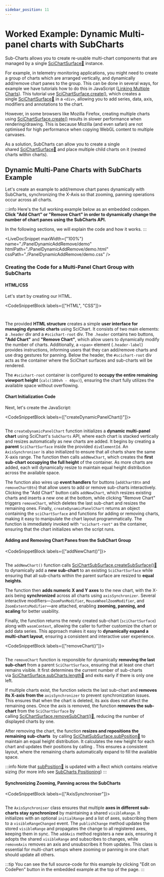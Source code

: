 ```yaml
---
sidebar_position: 11
---
```


# Worked Example: Dynamic Multi-panel charts with SubCharts

Sub-Charts allows you to create re-usable multi-chart components that are managed by a single [SciChartSurface:blue_book:](https://www.scichart.com/documentation/js/current/typedoc/classes/scichartsurface.html) instance.

For example, in telemetry monitoring applications, you might need to create a group of charts which are arranged vertically, and dynamically add/remove chart panes to the group. This can be done in several ways, for example we have tutorials how to do this in JavaScript ([Linking Multiple Charts](/get-started/tutorials-js-npm-webpack/tutorial-09-linking-multiple-charts)). This tutorial use [SciChartSurface.create()](/2d-charts/surface/new-scichart-surface), which creates a single [SciChartSurface:blue_book:](https://www.scichart.com/documentation/js/current/typedoc/classes/scichartsurface.html) in a `<div>`, allowing you to add series, data, axis, modifiers and annotations to the chart.

However, in some browsers like Mozilla Firefox, creating multiple charts using [SciChartSurface.create()](/2d-charts/surface/new-scichart-surface) results in slower performance when rendering/drawing. This is because Mozilla (and even safari) are not optimised for high performance when copying WebGL content to multiple canvases.

As a solution, SubCharts can allow you to create a single shared [SciChartSurface:blue_book:](https://www.scichart.com/documentation/js/current/typedoc/classes/scichartsurface.html) and place multiple child charts on it (nested charts within charts).

Dynamic Multi-Pane Charts with SubCharts Example
------------------------------------------------

Let's create an example to add/remove chart panes dynamically with SubCharts, synchronizing the X-Axis so that zooming, panning operations occur across all charts.

:::info
Here's the full working example below as an embedded codepen. **Click "Add Chart" or "Remove Chart" in order to dynamically change the number of chart panes using the SubCharts API.**

In the following sections, we will explain the code and how it works.
:::

<LiveDocSnippet maxWidth={"100%"} name="./PanelDynamicAddRemove/demo" htmlPath="./PanelDynamicAddRemove/demo.html" cssPath="./PanelDynamicAddRemove/demo.css" />

### Creating the Code for a Multi-Panel Chart Group with SubCharts

#### HTML/CSS

Let's start by creating our HTML.

<CodeSnippetBlock labels={["HTML", "CSS"]}>
```html file=./PanelDynamicAddRemove/demo.html
```
```css {23} showLineNumbers file=./PanelDynamicAddRemove/demo.css
```
</CodeSnippetBlock>

The provided **HTML structure** creates a simple **user interface for managing dynamic charts** using SciChart. It consists of two main elements: a `.header` div and a `#scichart-root` div. The `.header` contains two buttons, **"Add Chart"** and **"Remove Chart"**, which allow users to dynamically modify the number of charts. Additionally, a `<span>` element (`.header-label`) provides instructions, informing users that they can add/remove charts and use drag gestures for panning. Below the header, the `#scichart-root` div acts as the container where the SciChart surfaces and sub-charts will be rendered.

The `#scichart-root` container is configured to **occupy the entire remaining viewport height** (`calc(100vh - 40px)`), ensuring the chart fully utilizes the available space without overflowing.

#### Chart Initialization Code

Next, let's create the JavaScript:

<CodeSnippetBlock labels={["createDynamicPanelChart()"]}>
```ts showLineNumbers file=./PanelDynamicAddRemove/demo.ts start=region_createDynamicPanelChart_start end=region_createDynamicPanelChart_end
```
</CodeSnippetBlock>

The `createDynamicPanelChart` function initializes a **dynamic multi-panel chart** using SciChart's `SubCharts` API, where each chart is stacked vertically and resizes automatically as new charts are added. It begins by creating a **parent** `SciChartSurface` inside the provided `divElementId`. An `AxisSynchroniser` is also initialized to ensure that all charts share the same X-axis range. The function then calls `addNewChart`, which creates the **first sub-chart occupying the full height** of the container. As more charts are added, each will dynamically resize to maintain equal height distribution across the available space.

The function also wires up **event handlers** for buttons (`addChartBtn` and `removeChartBtn`) that allow users to add or remove sub-charts interactively. Clicking the "Add Chart" button calls `addNewChart`, which resizes existing charts and inserts a new one at the bottom, while clicking "Remove Chart" triggers `removeChart`, which deletes the last sub-chart and resizes the remaining ones. Finally, `createDynamicPanelChart` returns an object containing the `sciChartSurface` and functions for adding or removing charts, making it easy to manipulate the chart layout programmatically. The function is immediately invoked with `"scichart-root"` as the container, ensuring that the chart initializes when the script runs.

#### Adding and Removing Chart Panes from the SubChart Group

<CodeSnippetBlock labels={["addNewChart()"]}>
```ts showLineNumbers file=./PanelDynamicAddRemove/demo.ts start=region_addNewChart_start end=region_addNewChart_end
```
</CodeSnippetBlock>

The `addNewChart()` function calls [SciChartSubSurface.createSubSurface():blue_book:](https://www.scichart.com/documentation/js/v4/typedoc/classes/scichartsubsurface.html) to dynamically add a **new sub-chart** to an existing `SciChartSurface` while ensuring that all sub-charts within the parent surface are resized to **equal heights**.

The function then **adds numeric X and Y axes** to the new chart, with the X-axis being **synchronized** across all charts using `axisSynchronizer`. Several interactive modifiers—`ZoomPanModifier`, `MouseWheelZoomModifier`, and `ZoomExtentsModifier`—are attached, enabling **zooming, panning, and scaling** for better usability.

Finally, the function returns the newly created sub-chart (`sciChartSurface`) along with `wasmContext`, allowing the caller to further customize the chart or add data series. This approach makes it easy to **dynamically expand a multi-chart layout**, ensuring a consistent and interactive user experience.

<CodeSnippetBlock labels={["removeChart()"]}>
```ts showLineNumbers file=./PanelDynamicAddRemove/demo.ts start=region_removeChart_start end=region_removeChart_end
```
</CodeSnippetBlock>

The `removeChart` function is responsible for dynamically **removing the last sub-chart** from a parent `SciChartSurface`, ensuring that at least one chart remains visible. It first determines the current number of sub-charts via [SciChartSurface.subCharts.length:blue_book:](https://www.scichart.com/documentation/js/current/typedoc/classes/scichartsurface.html#subcharts) and exits early if there is only one left.

If multiple charts exist, the function selects the last sub-chart and **removes its X-axis from the** `axisSynchronizer` to prevent synchronization issues. This ensures that when the chart is deleted, its axis does not affect the remaining ones. Once the axis is removed, the function **removes the sub-chart** from the `SciChartSurface` by calling [SciChartSurface.removeSubChart():blue_book:](https://www.scichart.com/documentation/js/current/typedoc/classes/scichartsurface.html#removesubchart), reducing the number of displayed charts by one.

After removing the chart, the function **resizes and repositions the remaining sub-charts**  by calling [SciChatSubSurface.subPosition:blue_book:](https://www.scichart.com/documentation/js/current/typedoc/classes/scichartsubsurface.html#subposition) to maintain an equal height distribution. It calculates the new height for each chart and updates their positions by calling . This ensures a consistent layout, where the remaining charts automatically expand to fill the available space.

:::info
Note that [subPosition:blue_book:](https://www.scichart.com/documentation/js/current/typedoc/classes/scichartsubsurface.html#subposition) is updated with a Rect which contains relative sizing (for more info see [SubCharts Positioning](/2d-charts/subcharts-api/sub-charts-positioning))
:::

#### Synchronizing Zooming, Panning across the SubCharts 

<CodeSnippetBlock labels={["AxisSynchroniser"]}>
```ts showLineNumbers file=./PanelDynamicAddRemove/demo.ts start=region_AxisSynchroniser_start end=region_AxisSynchroniser_end
```
</CodeSnippetBlock>

The `AxisSynchroniser` class ensures that multiple **axes in different sub-charts stay synchronized** by maintaining a shared `visibleRange`. It initializes with an optional `initialRange` and a list of axes, subscribing them to a `visibleRangeChanged` event. The `publishChange` method updates the stored `visibleRange` and propagates the change to all registered axes, keeping them in sync. The `addAxis` method registers a new axis, ensuring it adopts the shared `visibleRange` and subscribes to changes, while `removeAxis` removes an axis and unsubscribes it from updates. This class is essential for multi-chart setups where zooming or panning in one chart should update all others.

:::tip
You can see the full source-code for this example by clicking "Edit on CodePen" button in the embedded example at the top of the page.
:::


